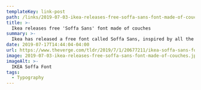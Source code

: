 ```yaml
---
templateKey: link-post
path: /links/2019-07-03-ikea-releases-free-soffa-sans-font-made-of-couches
title: >-
  Ikea releases free 'Soffa Sans' font made of couches
summary: >-
  Ikea has released a free font called Soffa Sans, inspired by all the memes born from its online â€œDesign your own sofa planner. The tool allows for customers to design the layouts and configurations of Ikea's couches, from the Vimle sectionals to the Vallentuna modular sofa series.
date: 2019-07-17T14:44:04-04:00
url: https://www.theverge.com/tldr/2019/7/1/20677211/ikea-soffa-sans-font-vallentuna-planner-sofa-couches
image: 2019-07-03-ikea-releases-free-soffa-sans-font-made-of-couches.jpeg
imageAlt: >-
  IKEA Soffa Font
tags:
  - Typography
---
```

